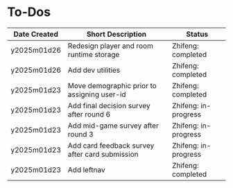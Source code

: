 # To-Dos

| Date Created | Short Description                              | Status               |
| ------------ | ---------------------------------------------- | -------------------- |
| y2025m01d26  | Redesign player and room runtime storage       | Zhifeng: completed   |
| y2025m01d26  | Add dev utilities                              | Zhifeng: completed   |
| y2025m01d23  | Move demographic prior to assigning user-id    | Zhifeng: completed   |
| y2025m01d23  | Add final decision survey after round 6        | Zhifeng: in-progress |
| y2025m01d23  | Add mid-game survey after round 3              | Zhifeng: in-progress |
| y2025m01d23  | Add card feedback survey after card submission | Zhifeng: in-progress |
| y2025m01d23  | Add leftnav                                    | Zhifeng: completed   |
